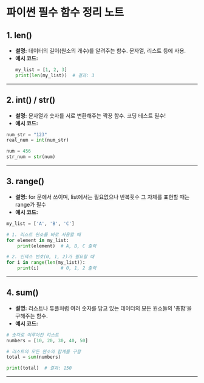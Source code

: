 # 파이썬 필수 함수 정리 노트

## 1. len()
- **설명:** 데이터의 길이(원소의 개수)를 알려주는 함수. 문자열, 리스트 등에 사용.
- **예시 코드:**
  ```python
  my_list = [1, 2, 3]
  print(len(my_list))  # 결과: 3
  ```

---

## 2. int() / str()
- **설명:** 문자열과 숫자를 서로 변환해주는 짝꿍 함수. 코딩 테스트 필수!
- **예시 코드:**
```python
num_str = "123"
real_num = int(num_str)

num = 456
str_num = str(num) 
```

---

## 3. range()
- **설명:** for 문에서 쓰이며, list에서는 필요없으나 반복횟수 그 자체를 표현할 때는 range가 필수
- **예시 코드:**
```python
my_list = ['A', 'B', 'C']

# 1. 리스트 원소를 바로 사용할 때
for element in my_list:
    print(element)  # A, B, C 출력

# 2. 인덱스 번호(0, 1, 2)가 필요할 때
for i in range(len(my_list)):
    print(i)        # 0, 1, 2 출력
```

---

## 4. sum()
- **설명:** 리스트나 튜플처럼 여러 숫자를 담고 있는 데이터의 모든 원소들의 '총합'을 구해주는 함수.
- **예시 코드:**
```python
# 숫자로 이루어진 리스트
numbers = [10, 20, 30, 40, 50]

# 리스트의 모든 원소의 합계를 구함
total = sum(numbers)

print(total)  # 결과: 150
```

---